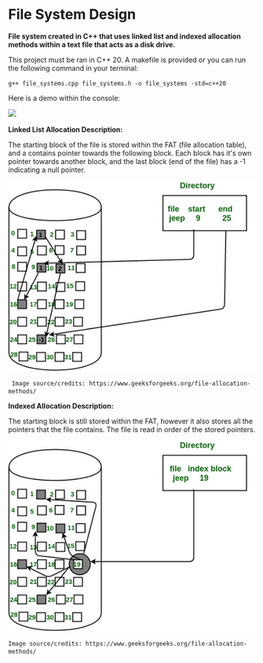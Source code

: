 # File System Design

**File system created in C++ that uses linked list and indexed allocation methods within a text file that acts as a disk drive.**

This project must be ran in C++ 20. A makefile is provided or you can run the following command in your terminal:
```
g++ file_systems.cpp file_systems.h -o file_systems -std=c++20
```

Here is a demo within the console:

<img src="demo.gif">

**Linked List Allocation Description:**

The starting block of the file is stored within the FAT (file allocation table), and a contains pointer towards the following block. Each block has it's own pointer towards another block, and the last block (end of the file) has a -1 indicating a null pointer.

<p align="center">
<img src="linkedlist.jpeg"></p>

```
 Image source/credits: https://www.geeksforgeeks.org/file-allocation-methods/
```
 
 
**Indexed Allocation Description:**

The starting block is still stored within the FAT, however it also stores all the pointers that the file contains. The file is read in order of the stored pointers.

 <p align="center">
 <img src="indexed.jpeg"></p>
 
 ```
 Image source/credits: https://www.geeksforgeeks.org/file-allocation-methods/
 ```
